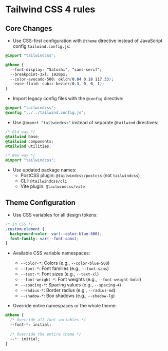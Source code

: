 # Tailwind CSS 4 rules

## Core Changes

- Use CSS-first configuration with `@theme` directive instead of JavaScript config `tailwind.config.js`:

```css
@import "tailwindcss";

@theme {
  --font-display: "Satoshi", "sans-serif";
  --breakpoint-3xl: 1920px;
  --color-avocado-500: oklch(0.84 0.18 117.33);
  --ease-fluid: cubic-bezier(0.3, 0, 0, 1);
}
```

- Import legacy config files with the `@config` directive:

```css
@import "tailwindcss";
@config "../../tailwind.config.js";
```

- Use `@import "tailwindcss"` instead of separate `@tailwind` directives:

```css
/* Old way */
@tailwind base;
@tailwind components;
@tailwind utilities;

/* New way */
@import "tailwindcss";
```

- Use updated package names:
  - PostCSS plugin: `@tailwindcss/postcss` (not `tailwindcss`)
  - CLI: `@tailwindcss/cli`
  - Vite plugin: `@tailwindcss/vite`

## Theme Configuration

- Use CSS variables for all design tokens:

```css
/* In CSS */
.custom-element {
  background-color: var(--color-blue-500);
  font-family: var(--font-sans);
}
```

- Available CSS variable namespaces:
  - `--color-*`: Colors (e.g., `--color-blue-500`)
  - `--font-*`: Font families (e.g., `--font-sans`)
  - `--text-*`: Font sizes (e.g., `--text-xl`)
  - `--font-weight-*`: Font weights (e.g., `--font-weight-bold`)
  - `--spacing-*`: Spacing values (e.g., `--spacing-4`)
  - `--radius-*`: Border radius (e.g., `--radius-md`)
  - `--shadow-*`: Box shadows (e.g., `--shadow-lg`)

- Override entire namespaces or the whole theme:

```css
@theme {
  /* Override all font variables */
  --font-*: initial;
  
  /* Override the entire theme */
  --*: initial;
}
```